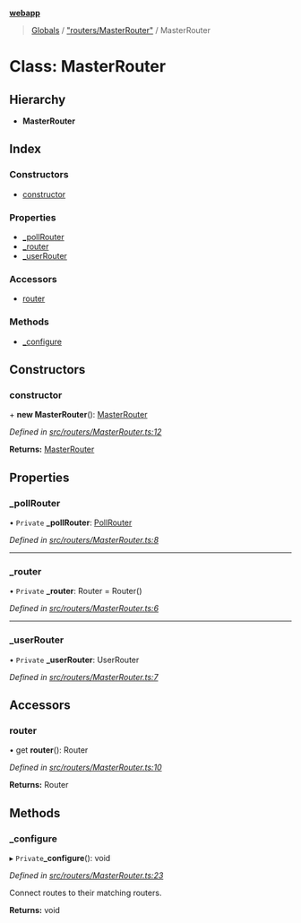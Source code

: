 **[webapp](../README.md)**

> [Globals](../globals.md) / ["routers/MasterRouter"](../modules/_routers_masterrouter_.md) / MasterRouter

# Class: MasterRouter

## Hierarchy

* **MasterRouter**

## Index

### Constructors

* [constructor](_routers_masterrouter_.masterrouter.md#constructor)

### Properties

* [\_pollRouter](_routers_masterrouter_.masterrouter.md#_pollrouter)
* [\_router](_routers_masterrouter_.masterrouter.md#_router)
* [\_userRouter](_routers_masterrouter_.masterrouter.md#_userrouter)

### Accessors

* [router](_routers_masterrouter_.masterrouter.md#router)

### Methods

* [\_configure](_routers_masterrouter_.masterrouter.md#_configure)

## Constructors

### constructor

\+ **new MasterRouter**(): [MasterRouter](_routers_masterrouter_.masterrouter.md)

*Defined in [src/routers/MasterRouter.ts:12](https://github.com/BESTUPC/voting-web-app/blob/08738de/src/routers/MasterRouter.ts#L12)*

**Returns:** [MasterRouter](_routers_masterrouter_.masterrouter.md)

## Properties

### \_pollRouter

• `Private` **\_pollRouter**: [PollRouter](_routers_pollrouter_.pollrouter.md)

*Defined in [src/routers/MasterRouter.ts:8](https://github.com/BESTUPC/voting-web-app/blob/08738de/src/routers/MasterRouter.ts#L8)*

___

### \_router

• `Private` **\_router**: Router = Router()

*Defined in [src/routers/MasterRouter.ts:6](https://github.com/BESTUPC/voting-web-app/blob/08738de/src/routers/MasterRouter.ts#L6)*

___

### \_userRouter

• `Private` **\_userRouter**: UserRouter

*Defined in [src/routers/MasterRouter.ts:7](https://github.com/BESTUPC/voting-web-app/blob/08738de/src/routers/MasterRouter.ts#L7)*

## Accessors

### router

• get **router**(): Router

*Defined in [src/routers/MasterRouter.ts:10](https://github.com/BESTUPC/voting-web-app/blob/08738de/src/routers/MasterRouter.ts#L10)*

**Returns:** Router

## Methods

### \_configure

▸ `Private`**_configure**(): void

*Defined in [src/routers/MasterRouter.ts:23](https://github.com/BESTUPC/voting-web-app/blob/08738de/src/routers/MasterRouter.ts#L23)*

Connect routes to their matching routers.

**Returns:** void
